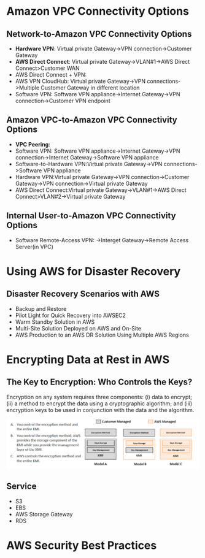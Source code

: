 # Amazon VPC Connectivity Options
## Network-to-Amazon VPC Connectivity Options
* **Hardware VPN**: Virtual private Gateway->VPN connection->Customer Gateway
* **AWS Direct Connect**:  Virtual private Gateway->VLAN#1->AWS Direct Connect>Customer WAN
* AWS Direct Connect + VPN:
* AWS VPN CloudHub: Virtual private Gateway->VPN connections->Multiple Customer Gateway in different location
* Software VPN: Software VPN appliance->Internet Gateway->VPN connection->Customer VPN endpoint

## Amazon VPC-to-Amazon VPC Connectivity Options
* **VPC Peering**:
* Software VPN: Software VPN appliance->Internet Gateway->VPN connection->Internet Gateway->Software VPN appliance
* Software-to-Hardware VPN:Virtual private Gateway->VPN connections->Software VPN appliance
* Hardware VPN:Virtual private Gateway->VPN connection->Customer Gateway->VPN connection->Virtual private Gateway
* AWS Direct Connect:Virtual private Gateway->VLAN#1->AWS Direct Connect>VLAN#2->Virtual private Gateway

## Internal User-to-Amazon VPC Connectivity Options
* Software Remote-Access VPN: ->Interget Gateway->Remote Access Server(in VPC)

# Using AWS for Disaster Recovery
## Disaster Recovery Scenarios with AWS
* Backup and Restore
* Pilot Light for Quick Recovery into AWSEC2
* Warm Standby Solution in AWS
* Multi-Site Solution Deployed on AWS and On-Site
* AWS Production to an AWS DR Solution Using Multiple AWS Regions

# Encrypting Data at Rest in AWS
## The Key to Encryption: Who Controls the Keys?
Encryption on any system requires three components: (i) data to encrypt; (ii) a method to encrypt the data using a cryptographic algorithm; and (iii) encryption keys to be used in conjunction with the data and the algorithm.

![Encryption models](images/encryption-models.PNG)

## Service
* S3
* EBS
* AWS Storage Gateway
* RDS

# AWS Security Best Practices


